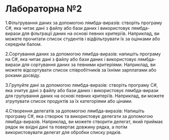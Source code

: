 <h1>Лабораторна №2</h1>

1.Фільтрування даних за допомогою лямбда-виразів: створіть програму C#, яка читає дані 
з файлу або бази даних і використовує лямбда-вирази для фільтрації даних на основі певних
критеріїв. Наприклад, ви можете прочитати список студентів і відфільтрувати їх за оцінками 
або середнім балом.

2.Сортування даних за допомогою лямбда-виразів: напишіть програму на C#, яка читає дані з файлу
або бази даних і використовує лямбда-вирази для сортування даних за певними критеріями. Наприклад,
ви можете відсортувати список співробітників за їхніми зарплатами або роками досвіду.

3.Групуйте дані за допомогою лямбда-виразів: створіть програму C#, яка зчитує дані з файлу або бази 
даних і використовує лямбда-вирази для групування даних на основі певних критеріїв. Наприклад,
ви можете згрупувати список продуктів за їх категоріями або цінами.

4.Створення делегатів за допомогою лямбда-виразів: Напишіть програму C#, яка створює та використовує 
делегати за допомогою лямбда-виразів. Наприклад, ви можете створити делегат, який приймає рядок
як вхідні дані та повертає довжину рядка, а потім використовувати делегат для обробки списку рядків.
